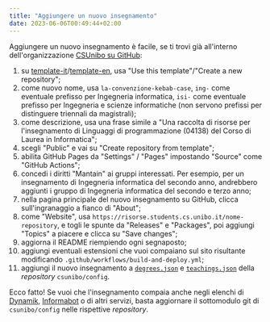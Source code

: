 ```yaml
---
title: "Aggiungere un nuovo insegnamento"
date: 2023-06-06T00:49:44+02:00
---
```


Aggiungere un nuovo insegnamento è facile, se ti trovi già all'interno
dell'organizzazione [CSUnibo su GitHub](https//github.com/csunibo):

1. su [template-it](https://github.com/csunibo/template-it)/[template-en](https://github.com/csunibo/template-en),
   usa "Use this template"/"Create a new repository";
2. come nuovo nome, usa `la-convenzione-kebab-case`, `ing-` come eventuale
   prefisso per Ingegneria informatica, `isi-` come eventuale prefisso per
   Ingegneria e scienze informatiche (non servono prefissi per distinguere
   triennali da magistrali);
3. come descrizione, usa una frase simile a "Una raccolta di risorse per
   l'insegnamento di Linguaggi di programmazione (04138) del Corso di Laurea in
   Informatica";
4. scegli "Public" e vai su "Create repository from template";
5. abilita GitHub Pages da "Settings" / "Pages" impostando "Source" come
   "GitHub Actions";
6. concedi i diritti "Mantain" ai gruppi interessati. Per esempio, per un
    insegnamento di Ingegneria informatica del secondo anno, andrebbero aggiunti
    i gruppo di Ingegneria informatica del secondo e terzo anno;
7. nella pagina principale del nuovo insegnamento su GitHub, clicca
   sull'ingranaggio a fianco di "About";
8. come "Website", usa `https://risorse.students.cs.unibo.it/nome-repository`,
   e togli le spunte da "Releases" e "Packages", poi aggiungi "Topics" a piacere
   e clicca su "Save changes";
9. aggiorna il README riempiendo ogni segnaposto;
10. aggiungi eventuali estensioni che vuoi compaiano sul sito risultante
   modificando `.github/workflows/build-and-deploy.yml`;
11. aggiungi il nuovo insegnamento a
    [`degrees.json`](https://github.com/csunibo/config/blob/main/degrees.json)
    e
    [`teachings.json`](https://github.com/csunibo/config/blob/main/teachings.json)
    della _repository_ `csunibo/config`.

Ecco fatto! Se vuoi che l'insegnamento compaia anche negli elenchi di
[Dynamik](https://github.com/csunibo/dynamik),
[Informabot](https://github.com/csunibo/informabot) o di altri servizi, basta
aggiornare il sottomodulo git di `csunibo/config` nelle rispettive
_repository_.
